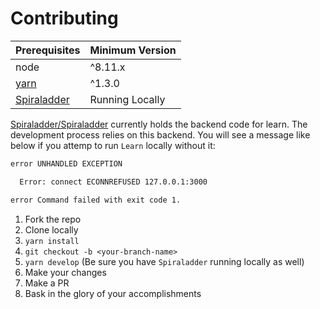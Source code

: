 # Contributing

Prerequisites | Minimum Version
|---|---|
node | ^8.11.x
[yarn](https://yarnpkg.com/en/) | ^1.3.0
[Spiraladder](https://github.com/spiraladder/Spiraladder) | Running Locally

[Spiraladder/Spiraladder](https://github.com/spiraladder/Spiraladder) currently holds the backend code for learn. The development process relies on this backend. You will see a message like below if you attemp to run `Learn` locally without it:

```sh
error UNHANDLED EXCEPTION

  Error: connect ECONNREFUSED 127.0.0.1:3000

error Command failed with exit code 1.
```

1. Fork the repo
2. Clone locally
3. `yarn install`
4. `git checkout -b <your-branch-name>`
5. `yarn develop` (Be sure you have `Spiraladder` running locally as well)
6. Make your changes
7. Make a PR
8. Bask in the glory of your accomplishments
